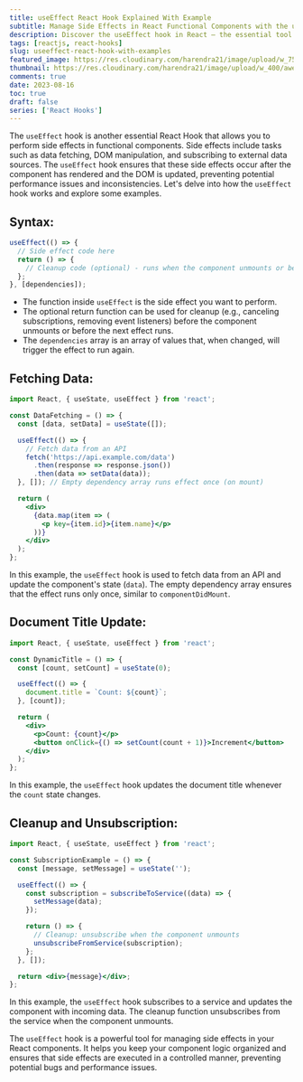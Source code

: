 ```yaml
---
title: useEffect React Hook Explained With Example
subtitle: Manage Side Effects in React Functional Components with the useEffect Hook
description: Discover the useEffect hook in React – the essential tool for handling side effects in functional components. Simplify your code and enhance performance.
tags: [reactjs, react-hooks]
slug: useeffect-react-hook-with-examples
featured_image: https://res.cloudinary.com/harendra21/image/upload/w_750/awesome-blog/awesome-javascript/React_Hooks_useEffect_icmtv1.png
thumbnail: https://res.cloudinary.com/harendra21/image/upload/w_400/awesome-blog/awesome-javascript/React_Hooks_useEffect_icmtv1.png
comments: true
date: 2023-08-16
toc: true
draft: false
series: ['React Hooks']
---
```


The `useEffect` hook is another essential React Hook that allows you to perform side effects in functional components. Side effects include tasks such as data fetching, DOM manipulation, and subscribing to external data sources. The `useEffect` hook ensures that these side effects occur after the component has rendered and the DOM is updated, preventing potential performance issues and inconsistencies. Let's delve into how the `useEffect` hook works and explore some examples.

## Syntax:
```jsx
useEffect(() => {
  // Side effect code here
  return () => {
    // Cleanup code (optional) - runs when the component unmounts or before the next effect
  };
}, [dependencies]);
```

- The function inside `useEffect` is the side effect you want to perform.
- The optional return function can be used for cleanup (e.g., canceling subscriptions, removing event listeners) before the component unmounts or before the next effect runs.
- The `dependencies` array is an array of values that, when changed, will trigger the effect to run again.

## Fetching Data:

```jsx
import React, { useState, useEffect } from 'react';

const DataFetching = () => {
  const [data, setData] = useState([]);

  useEffect(() => {
    // Fetch data from an API
    fetch('https://api.example.com/data')
      .then(response => response.json())
      .then(data => setData(data));
  }, []); // Empty dependency array runs effect once (on mount)

  return (
    <div>
      {data.map(item => (
        <p key={item.id}>{item.name}</p>
      ))}
    </div>
  );
};
```

In this example, the `useEffect` hook is used to fetch data from an API and update the component's state (`data`). The empty dependency array ensures that the effect runs only once, similar to `componentDidMount`.

## Document Title Update:

```jsx
import React, { useState, useEffect } from 'react';

const DynamicTitle = () => {
  const [count, setCount] = useState(0);

  useEffect(() => {
    document.title = `Count: ${count}`;
  }, [count]);

  return (
    <div>
      <p>Count: {count}</p>
      <button onClick={() => setCount(count + 1)}>Increment</button>
    </div>
  );
};
```

In this example, the `useEffect` hook updates the document title whenever the `count` state changes.

## Cleanup and Unsubscription:

```jsx
import React, { useState, useEffect } from 'react';

const SubscriptionExample = () => {
  const [message, setMessage] = useState('');

  useEffect(() => {
    const subscription = subscribeToService((data) => {
      setMessage(data);
    });

    return () => {
      // Cleanup: unsubscribe when the component unmounts
      unsubscribeFromService(subscription);
    };
  }, []);

  return <div>{message}</div>;
};
```

In this example, the `useEffect` hook subscribes to a service and updates the component with incoming data. The cleanup function unsubscribes from the service when the component unmounts.

The `useEffect` hook is a powerful tool for managing side effects in your React components. It helps you keep your component logic organized and ensures that side effects are executed in a controlled manner, preventing potential bugs and performance issues.